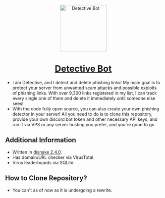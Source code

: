 <p align="center">
   <img width="150" src="https://cdn.discordapp.com/attachments/858505566429904896/954006636769460264/detective_bot.png" alt="Detective Bot">
</p>

<h1 align="center">
  <a href="https://discord.com/api/oauth2/authorize?client_id=835435764975140884&permissions=277294181462&scope=bot%20applications.commands"> Detective Bot </a>
</h1>

- I am Detective, and I detect and delete phishing links! My main goal is to protect your server from unwanted scam attacks and possible exploits of phishing links. With over 9,300 links registered in my list, I can track every single one of them and delete it immediately until someone else sees!
- With the code fully open source, you can also create your own phishing detector in your server! All you need to do is to clone this repository, provide your own discord bot token and other necessary API keys, and run it via VPS or any server hosting you prefer, and you're good to go.

## Additional Information
- Written in [disnake 2.4.0](https://pypi.org/disnake/).
- Has domain/URL checker via VirusTotal.
- Virus leaderboards via SQLite.

## How to Clone Repository?
- You can't as of now as it is undergoing a rewrite.
